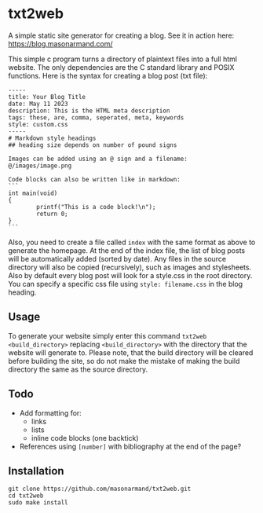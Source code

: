 # txt2web
A simple static site generator for creating a blog. See it in action here: https://blog.masonarmand.com/

This simple c program turns a directory of plaintext files into a full html website.
The only dependencies are the C standard library and POSIX functions.
Here is the syntax for creating a blog post (txt file):
``````
-----
title: Your Blog Title
date: May 11 2023
description: This is the HTML meta description
tags: these, are, comma, seperated, meta, keywords
style: custom.css
-----
# Markdown style headings
## heading size depends on number of pound signs

Images can be added using an @ sign and a filename:
@/images/image.png

Code blocks can also be written like in markdown:
```
int main(void)
{
        printf("This is a code block!\n");
        return 0;
}
```
``````
Also, you need to create a file called `index` with the same format as above to generate the homepage. At the end of the index file, the list of blog posts will be automatically added (sorted by date). Any files in the source directory will also be copied (recursively), such as images and stylesheets. Also by default every blog post will look for a style.css in the root directory. You can specify a specific css file using `style: filename.css` in the blog heading.

## Usage
To generate your website simply enter this command
`txt2web <build_directory>`
replacing `<build_directory>` with the directory that the website will generate to. Please note, that the build directory will be cleared before building the site, so do not make the mistake of making the build directory the same as the source directory.

## Todo
- Add formatting for:
  - links
  - lists
  - inline code blocks (one backtick)
- References using `[number]` with bibliography at the end of the page?

## Installation
```
git clone https://github.com/masonarmand/txt2web.git
cd txt2web
sudo make install
```
